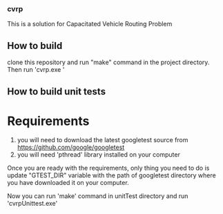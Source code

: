 ### cvrp
This is a solution for Capacitated Vehicle Routing Problem

## How to build
clone this repository and run "make" command in the project directory.
Then run 'cvrp.exe <data file>'

## How to build unit tests

# Requirements
1. you will need to download the latest googletest source from https://github.com/google/googletest
2. you will need 'pthread' library installed on your computer

Once you are ready with the requirements, only thing you need to do is update "GTEST_DIR" variable with the path of googletest directory where you have downloaded it on your computer.

Now you can run 'make' command in unitTest directory and run 'cvrpUnittest.exe'